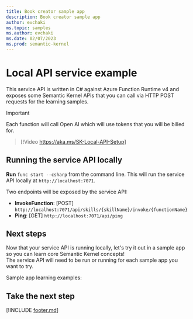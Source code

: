 ```yaml
---
title: Book creator sample app
description: Book creator sample app
author: evchaki
ms.topic: samples
ms.author: evchaki
ms.date: 02/07/2023
ms.prod: semantic-kernel
---
```

# Local API service example
This service API is written in C# against Azure Function Runtime v4 and exposes some Semantic Kernel APIs that you can call via HTTP POST requests for the learning samples.

> [!IMPORTANT]
> Each function will call Open AI which will use tokens that you will be billed for. 

>[!Video https://aka.ms/SK-Local-API-Setup]

## Running the service API locally
**Run** `func start --csharp` from the command line. This will run the service API locally at `http://localhost:7071`.

Two endpoints will be exposed by the service API:

-   **InvokeFunction**: [POST] `http://localhost:7071/api/skills/{skillName}/invoke/{functionName}`
-   **Ping**: [GET] `http://localhost:7071/api/ping`

## Next steps

Now that your service API is running locally,
let's try it out in a sample app so you can learn core Semantic Kernel concepts!  
The service API will need to be run or running for each sample app you want to try.

Sample app learning examples:
## Take the next step



[!INCLUDE [footer.md](../includes/footer.md)]
